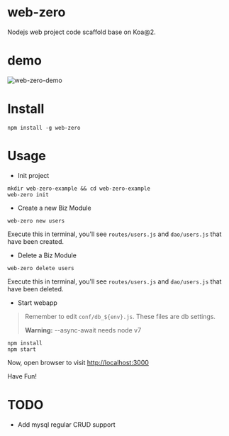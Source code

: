 # web-zero

Nodejs web project code scaffold base on Koa@2.

# demo
![web-zero-demo](http://brain.qiniudn.com/web-zero-demo.gif)

# Install

```
npm install -g web-zero
```

# Usage

- Init project

```
mkdir web-zero-example && cd web-zero-example
web-zero init
```

- Create a new Biz Module

```
web-zero new users
```

Execute this in terminal, you'll see `routes/users.js` and `dao/users.js` that have been created.

- Delete a Biz Module

```
web-zero delete users
```

Execute this in terminal, you'll see `routes/users.js` and `dao/users.js` that have been deleted.

- Start webapp

> Remember to edit `conf/db_${env}.js`. These files are db settings.
>
> **Warning:** --async-await needs node v7

```
npm install
npm start
```
Now, open browser to visit [http://localhost:3000](http://localhost:3000)

Have Fun!

# TODO

- Add mysql regular CRUD support